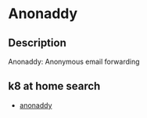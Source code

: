 # Anonaddy

## Description

Anonaddy: Anonymous email forwarding

## k8 at home search

- [anonaddy](https://nanne.dev/k8s-at-home-search/#/anonaddy)

